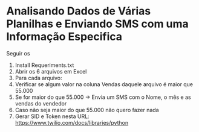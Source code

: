 # Analisando Dados de Várias Planilhas e Enviando SMS com uma Informação Especifica

Seguir os 
1. Install Requeriments.txt
2. Abrir os 6 arquivos em Excel
2. Para cada arquivo:
3. Verificar se algum valor na coluna Vendas daquele arquivo é maior que 55.000
4. Se for maior do que 55.000 -> Envia um SMS com o Nome, o mês e as vendas do vendedor
5. Caso não seja maior do que 55.000 não quero fazer nada
6. Gerar SID e Token nesta URL: https://www.twilio.com/docs/libraries/python